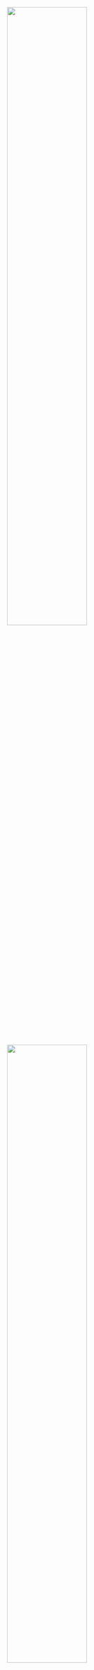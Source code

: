 <p align='center'>
  <img src="https://github-readme-stats.vercel.app/api?username=Yanis897349&show_icons=true&count_private=true&theme=radical" width="60%" />
  <br/>
  <br/>
  <img src="https://github-readme-stats.vercel.app/api/top-langs/?username=Yanis897349&theme=radical&layout=compact&langs_count=6" width="60%" />
</p>
